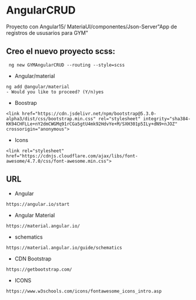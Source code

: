 # AngularCRUD
Proyecto con Angular15/ MateriaUI/componentes/Json-Server"App de registros de ususarios para GYM"
## Creo el nuevo proyecto scss:

```
 ng new GYMAngularCRUD --routing --style=scss
```
* Angular/material
```
ng add @angular/material
- Would you like to proceed? (Y/n)yes
```
* Boostrap
```
<link href="https://cdn.jsdelivr.net/npm/bootstrap@5.3.0-alpha3/dist/css/bootstrap.min.css" rel="stylesheet" integrity="sha384-KK94CHFLLe+nY2dmCWGMq91rCGa5gtU4mk92HdvYe+M/SXH301p5ILy+dN9+nJOZ" crossorigin="anonymous">
```
* Icons
```
<link rel="stylesheet" href="https://cdnjs.cloudflare.com/ajax/libs/font-awesome/4.7.0/css/font-awesome.min.css">
```

## URL
* Angular
```
https://angular.io/start
```
* Angular Material
```
https://material.angular.io/
```
* schematics
```
https://material.angular.io/guide/schematics
```
* CDN Bootstrap
```
https://getbootstrap.com/
```
* ICONS
```
https://www.w3schools.com/icons/fontawesome_icons_intro.asp
```
